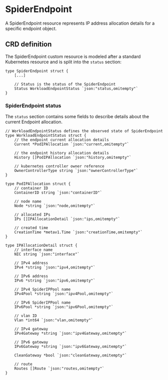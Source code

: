 # SpiderEndpoint

A SpiderEndpoint resource represents IP address allocation details for a specific endpoint object.

## CRD definition

The SpiderEndpoint custom resource is modeled after a standard Kubernetes resource
and is split into the `status` section:

```text
type SpiderEndpoint struct {
    [...]

    // Status is the status of the SpiderEndpoint
    Status WorkloadEndpointStatus `json:"status,omitempty"`
}
```

### SpiderEndpoint status

The `status` section contains some fields to describe details about the current Endpoint allocation.

```text
// WorkloadEndpointStatus defines the observed state of SpiderEndpoint
type WorkloadEndpointStatus struct {
    // the endpoint current allocation details
    Current *PodIPAllocation `json:"current,omitempty"`

    // the endpoint history allocation details
    History []PodIPAllocation `json:"history,omitempty"`

    // kubernetes controller owner reference
    OwnerControllerType string `json:"ownerControllerType"`
}

type PodIPAllocation struct {
    // container ID
    ContainerID string `json:"containerID"`

    // node name
    Node *string `json:"node,omitempty"`

    // allocated IPs
    IPs []IPAllocationDetail `json:"ips,omitempty"`

    // created time
    CreationTime *metav1.Time `json:"creationTime,omitempty"`
}

type IPAllocationDetail struct {
    // interface name
    NIC string `json:"interface"`

    // IPv4 address
    IPv4 *string `json:"ipv4,omitempty"`

    // IPv6 address
    IPv6 *string `json:"ipv6,omitempty"`

    // IPv4 SpiderIPPool name
    IPv4Pool *string `json:"ipv4Pool,omitempty"`

    // IPv6 SpiderIPPool name
    IPv6Pool *string `json:"ipv6Pool,omitempty"`

    // vlan ID
    Vlan *int64 `json:"vlan,omitempty"`

    // IPv4 gateway
    IPv4Gateway *string `json:"ipv4Gateway,omitempty"`

    // IPv6 gateway
    IPv6Gateway *string `json:"ipv6Gateway,omitempty"`

    CleanGateway *bool `json:"cleanGateway,omitempty"`

    // route
    Routes []Route `json:"routes,omitempty"`
}
```
